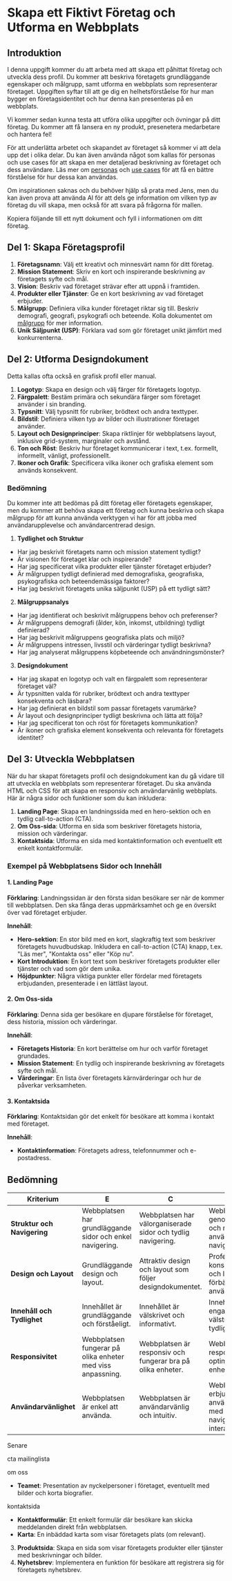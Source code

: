 # Skapa ett Fiktivt Företag och Utforma en Webbplats

## Introduktion
I denna uppgift kommer du att arbeta med att skapa ett påhittat företag och utveckla dess profil. Du kommer att beskriva företagets grundläggande egenskaper och målgrupp, samt utforma en webbplats som representerar företaget. Uppgiften syftar till att ge dig en helhetsförståelse för hur man bygger en företagsidentitet och hur denna kan presenteras på en webbplats.

Vi kommer sedan kunna testa att utföra olika uppgifter och övningar på ditt företag. Du kommer att få lansera en ny produkt, presenetera medarbetare och hantera fel!

För att underlätta arbetet och skapandet av företaget så kommer vi att dela upp det i olika delar. Du kan även använda något som kallas för personas och use cases för att skapa en mer detaljerad beskrivning av företaget och dess användare. Läs mer om [personas](personas.md) och [use cases](use_case.md) för att få en bättre förståelse för hur dessa kan användas.

Om inspirationen saknas och du behöver hjälp så prata med Jens, men du kan även prova att använda AI för att dels ge information om vilken typ av företag du vill skapa, men också för att svara på frågorna för mallen.

Kopiera följande till ett nytt dokument och fyll i informationen om ditt företag.

## Del 1: Skapa Företagsprofil
1. **Företagsnamn**: Välj ett kreativt och minnesvärt namn för ditt företag.
2. **Mission Statement**: Skriv en kort och inspirerande beskrivning av företagets syfte och mål.
3. **Vision**: Beskriv vad företaget strävar efter att uppnå i framtiden.
4. **Produkter eller Tjänster**: Ge en kort beskrivning av vad företaget erbjuder.
5. **Målgrupp**: Definiera vilka kunder företaget riktar sig till. Beskriv demografi, geografi, psykografi och beteende. Kolla dokumentet om [målgrupp](audience.md) för mer information.
6. **Unik Säljpunkt (USP)**: Förklara vad som gör företaget unikt jämfört med konkurrenterna.

## Del 2: Utforma Designdokument
Detta kallas ofta också en grafisk profil eller manual.

1. **Logotyp**: Skapa en design och välj färger för företagets logotyp.
2. **Färgpalett**: Bestäm primära och sekundära färger som företaget använder i sin branding.
3. **Typsnitt**: Välj typsnitt för rubriker, brödtext och andra texttyper.
4. **Bildstil**: Definiera vilken typ av bilder och illustrationer företaget använder.
5. **Layout och Designprinciper**: Skapa riktlinjer för webbplatsens layout, inklusive grid-system, marginaler och avstånd.
6. **Ton och Röst**: Beskriv hur företaget kommunicerar i text, t.ex. formellt, informellt, vänligt, professionellt.
7. **Ikoner och Grafik**: Specificera vilka ikoner och grafiska element som används konsekvent.

### Bedömning

Du kommer inte att bedömas på ditt företag eller företagets egenskaper, men du kommer att behöva skapa ett företag och kunna beskriva och skapa målgrupp för att kunna använda verktygen vi har för att jobba med användarupplevelse och användarcentrerad design.

1. **Tydlighet och Struktur**
  * Har jag beskrivit företagets namn och mission statement tydligt?
  * Är visionen för företaget klar och inspirerande?
  * Har jag specificerat vilka produkter eller tjänster företaget erbjuder?
  * Är målgruppen tydligt definierad med demografiska, geografiska, psykografiska och beteendemässiga faktorer?
  * Har jag beskrivit företagets unika säljpunkt (USP) på ett tydligt sätt?
2. **Målgruppsanalys**
  * Har jag identifierat och beskrivit målgruppens behov och preferenser?
  * Är målgruppens demografi (ålder, kön, inkomst, utbildning) tydligt definierad?
  * Har jag beskrivit målgruppens geografiska plats och miljö?
  * Är målgruppens intressen, livsstil och värderingar tydligt beskrivna?
  * Har jag analyserat målgruppens köpbeteende och användningsmönster?
3. **Designdokument**
  * Har jag skapat en logotyp och valt en färgpalett som representerar företaget väl?
  * Är typsnitten valda för rubriker, brödtext och andra texttyper konsekventa och läsbara?
  * Har jag definierat en bildstil som passar företagets varumärke?
  * Är layout och designprinciper tydligt beskrivna och lätta att följa?
  * Har jag specificerat ton och röst för företagets kommunikation?
  * Är ikoner och grafiska element konsekventa och relevanta för företagets identitet?

## Del 3: Utveckla Webbplatsen

När du har skapat företagets profil och designdokument kan du gå vidare till att utveckla en webbplats som representerar företaget. Du ska använda HTML och CSS för att skapa en responsiv och användarvänlig webbplats. Här är några sidor och funktioner som du kan inkludera:

1. **Landing Page**: Skapa en landningssida med en hero-sektion och en tydlig call-to-action (CTA).
2. **Om Oss-sida**: Utforma en sida som beskriver företagets historia, mission och värderingar.
3. **Kontaktsida**: Utforma en sida med kontaktinformation och eventuellt ett enkelt kontaktformulär.

### Exempel på Webbplatsens Sidor och Innehåll

#### 1. Landing Page
**Förklaring**: Landningssidan är den första sidan besökare ser när de kommer till webbplatsen. Den ska fånga deras uppmärksamhet och ge en översikt över vad företaget erbjuder.

**Innehåll**:
- **Hero-sektion**: En stor bild med en kort, slagkraftig text som beskriver företagets huvudbudskap. Inkludera en call-to-action (CTA) knapp, t.ex. "Läs mer", "Kontakta oss" eller "Köp nu".
- **Kort Introduktion**: En kort text som beskriver företagets produkter eller tjänster och vad som gör dem unika.
- **Höjdpunkter**: Några viktiga punkter eller fördelar med företagets erbjudanden, presenterade i en lättläst layout.

#### 2. Om Oss-sida
**Förklaring**: Denna sida ger besökare en djupare förståelse för företaget, dess historia, mission och värderingar.

**Innehåll**:
- **Företagets Historia**: En kort berättelse om hur och varför företaget grundades.
- **Mission Statement**: En tydlig och inspirerande beskrivning av företagets syfte och mål.
- **Värderingar**: En lista över företagets kärnvärderingar och hur de påverkar verksamheten.


#### 3. Kontaktsida
**Förklaring**: Kontaktsidan gör det enkelt för besökare att komma i kontakt med företaget.

**Innehåll**:
- **Kontaktinformation**: Företagets adress, telefonnummer och e-postadress.

## Bedömning

| **Kriterium** | **E** | **C** | **A** |
|---------------|-------|-------|-------|
| **Struktur och Navigering** | Webbplatsen har grundläggande sidor och enkel navigering. | Webbplatsen har välorganiserade sidor och tydlig navigering. | Webbplatsen har en genomtänkt struktur och mycket användarvänlig navigering. |
| **Design och Layout** | Grundläggande design och layout. | Attraktiv design och layout som följer designdokumentet. | Professionell och konsekvent design och layout som förbättrar användarupplevelsen. |
| **Innehåll och Tydlighet** | Innehållet är grundläggande och förståeligt. | Innehållet är välskrivet och informativt. | Innehållet är engagerande, välstrukturerat och tydligt. |
| **Responsivitet** | Webbplatsen fungerar på olika enheter med viss anpassning. | Webbplatsen är responsiv och fungerar bra på olika enheter. | Webbplatsen är fullt responsiv och optimerad för alla enheter. |
| **Användarvänlighet** | Webbplatsen är enkel att använda. | Webbplatsen är användarvänlig och intuitiv. | Webbplatsen erbjuder en utmärkt användarupplevelse med intuitiv navigering och interaktion. |










Senare

cta mailinglista

om oss 

- **Teamet**: Presentation av nyckelpersoner i företaget, eventuellt med bilder och korta biografier.

kontaktsida

- **Kontaktformulär**: Ett enkelt formulär där besökare kan skicka meddelanden direkt från webbplatsen.
- **Karta**: En inbäddad karta som visar företagets plats (om relevant).

3. **Produktsida**: Skapa en sida som visar företagets produkter eller tjänster med beskrivningar och bilder.
5. **Nyhetsbrev**: Implementera en funktion för besökare att registrera sig för företagets nyhetsbrev.
